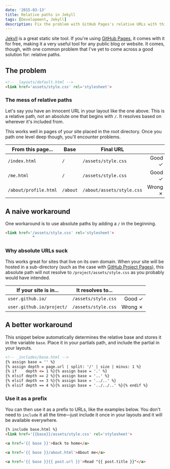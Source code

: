 ```yaml
---
date: '2015-03-13'
title: Relative paths in Jekyll
tags: [Development, Jekyll]
description: Fix the problem with GitHub Pages's relative URLs with this snippet.
---
```


[Jekyll] is a great static site tool. If you're using [GitHub Pages][gh-pages], it comes with it for free, making it a very useful tool for any public blog or website. It comes, though, with one common problem that I've yet to come across a good solution for: relative paths.

<next-block title="Why are relative paths a problem?"></next-block>

## The problem

```html
<!-- _layouts/default.html -->
<link href='assets/style.css' rel='stylesheet'>
```

### The mess of relative paths

Let's say you have an innocent URL in your layout like the one above. This is a relative path, not an absolute one that begins with `/`. It resolves based on wherever it's included from.

This works well in pages of your site placed in the root directory. Once you path one level deep though, you'll encounter problems.

| From this page...     | Base     | Final URL                 |         |
| --------------------- | -------- | ------------------------- | ------: |
| `/index.html`         | `/`      | `/assets/style.css`       | Good ✓  |
| `/me.html`            | `/`      | `/assets/style.css`       | Good ✓  |
| `/about/profile.html` | `/about` | `/about/assets/style.css` | Wrong ✗ |

<next-block title="How do we usually work around them?"></next-block>

## A naive workaround

One workaround is to use absolute paths by adding a `/` in the beginning.

```html
<link href='/assets/style.css' rel='stylesheet'>
            ^
```

### Why absolute URLs suck
This works great for sites that live on its own domain. When your site will be hosted in a sub-directory (such as the case with [GitHub Project Pages][gh-pages]), this absolute path will not resolve to `/project/assets/style.css` as you probably would have intended.


| If your site is in...     | It resolves to...   |         |
| ------------------------- | ------------------- | ------: |
| `user.github.io/`         | `/assets/style.css` | Good ✓  |
| `user.github.io/project/` | `/assets/style.css` | Wrong ✗ |

<next-block title="Let's look at a better workaround."></next-block>

## A better workaround

This snippet below automatically determines the relative base and stores it in the variable `base`. Place it in your partials path, and include the partial in your layouts.

```html
<!-- _includes/base.html -->
{% assign base = '' %}
{% assign depth = page.url | split: '/' | size | minus: 1 %}
{% if    depth <= 1 %}{% assign base = '.' %}
{% elsif depth == 2 %}{% assign base = '..' %}
{% elsif depth == 3 %}{% assign base = '../..' %}
{% elsif depth == 4 %}{% assign base = '../../..' %}{% endif %}
```

### Use it as a prefix

You can then use it as a prefix to URLs, like the examples below. You don't need to `include` it all the time—just include it once in your layouts and it will be available everywhere.

```html
{% include base.html %}
<link href='{{base}}/assets/style.css' rel='stylesheet'>
```

```html
<a href='{{ base }}'>Back to home</a>
```

```html
<a href='{{ base }}/about.html'>About me</a>
```

```html
<a href='{{ base }}{{ post.url }}'>Read "{{ post.title }}"</a>
```

[Jekyll]: http://jekyllrb.com/
[gh-pages]: http://pages.github.com/
